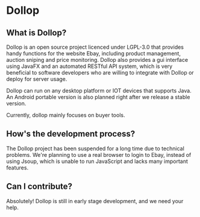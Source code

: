 # Dollop
## What is Dollop?
Dollop is an open source project licenced under LGPL-3.0 that provides handy functions for the website Ebay, including product management, auction sniping and price monitoring. Dollop also provides a gui interface using JavaFX and an automated RESTful API system, which is very beneficial to software developers who are willing to integrate with Dollop or deploy for server usage.

Dollop can run on any desktop platform or IOT devices that supports Java. An Android portable version is also planned right after we release a stable version.

Currently, dollop mainly focuses on buyer tools.

## How's the development process?
The Dollop project has been suspended for a long time due to technical problems. We're planning to use a real browser to login to Ebay, instead of using Jsoup, which is unable to run JavaScript and lacks many important features.

## Can I contribute?
Absolutely! Dollop is still in early stage development, and we need your help.